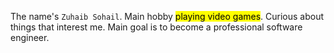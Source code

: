 The name's `Zuhaib Sohail`. Main hobby <mark>playing video games</mark>. Curious about things that interest me. Main goal is to become a professional software engineer.